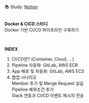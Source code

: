 📚 Study: [Notion](https://wozlsla.notion.site/Docker-CI-CD-145d382c218d80cfaf76d9d23527dfc2)
</br>
</br>

**Docker & CICD 스터디**   
Docker 기반 CI/CD 파이프라인 구축하기 

</br>

**INDEX**  
1. CI/CD란? (Container, Cloud, ...)  
2. Pipeline 자동화: GitLab, AWS ECR  
3. App 배포 및 자동화: GitLab, AWS ECS  
4. 협업 시나리오  
    Member 추가 및 Merge Request 실습    
    Pipeline 예외조건 추가  
    Slack 연동과 CI/CD 이벤트 메시지 전송